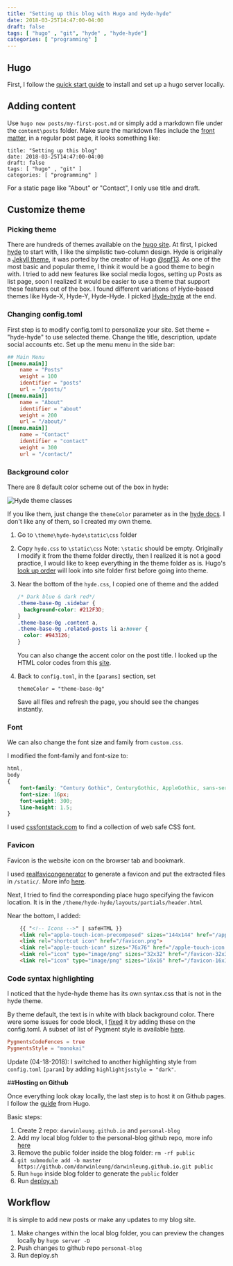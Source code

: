 ```yaml
---
title: "Setting up this blog with Hugo and Hyde-hyde"
date: 2018-03-25T14:47:00-04:00
draft: false
tags: [ "hugo" , "git", "hyde" , "hyde-hyde"]
categories: [ "programming" ]
---
```


## **Hugo**

First, I follow the [quick start guide](https://gohugo.io/getting-started/quick-start/) to install and set up a hugo server locally.

## **Adding content**

Use `hugo new posts/my-first-post.md` or simply add a markdown file under the `content\posts` folder. Make sure the markdown files include the [front matter](https://gohugo.io/content-management/front-matter/), in a regular post page, it looks something like:

```
title: "Setting up this blog"
date: 2018-03-25T14:47:00-04:00
draft: false
tags: [ "hugo" , "git" ]
categories: [ "programming" ]
```

For a static page like "About" or "Contact", I only use title and draft.

## **Customize theme**

### **Picking theme**

There are hundreds of themes available on the [hugo site](https://themes.gohugo.io/). At first, I picked [hyde](https://themes.gohugo.io/hyde/) to start with, I like the simplistic two-column design. Hyde is originally a [Jekyll theme](https://github.com/poole/hyde), it was ported by the creator of Hugo [@spf13](https://github.com/spf13).  As one of the most basic and popular theme, I think it would be a good theme to begin with. I tried to add new features like social media logos, setting up Posts as list page, soon I realized it would be easier to use a theme that support these features out of the box. I found different variations of Hyde-based themes like Hyde-X, Hyde-Y, Hyde-Hyde. I picked [Hyde-hyde](https://themes.gohugo.io/hyde-hyde) at the end.

### **Changing config.toml**

First step is to modify config.toml to personalize your site. Set theme = "hyde-hyde" to use selected theme. Change the title, description, update social accounts etc. Set up the menu menu in the side bar:

```toml
## Main Menu
[[menu.main]]
    name = "Posts"
    weight = 100
    identifier = "posts"
    url = "/posts/"
[[menu.main]]
    name = "About"
    identifier = "about"
    weight = 200
    url = "/about/"
[[menu.main]]
    name = "Contact"
    identifier = "contact"
    weight = 300
    url = "/contact/"
```

### **Background color**

There are 8 default color scheme out of the box in hyde:

![Hyde theme classes](https://camo.githubusercontent.com/31722ca812424795bb0c9a6ea99ccdd5fa171c24/68747470733a2f2f662e636c6f75642e6769746875622e636f6d2f6173736574732f39383638312f313831373034342f65356230656330362d366636382d313165332d383364372d6163643139343237393761312e706e67)

If you like them, just change the `themeColor` parameter as in the [hyde docs](https://github.com/spf13/hyde#options). I don't like any of them, so I created my own theme.

1. Go to `\theme\hyde-hyde\static\css` folder

2. Copy  `hyde.css` to `\static\css` 
   Note:  `\static` should be empty. Originally I modify it from the theme folder directly, then I realized it is not a good practice, I would like to keep everything in the theme folder as is. Hugo's [look up order](https://gohugo.io/templates/lookup-order/) will look into site folder first before going into theme.

3. Near the bottom of the `hyde.css`, I copied one of theme and the added

   ```css
   /* Dark blue & dark red*/
   .theme-base-0g .sidebar {
     background-color: #212F3D;
   }
   .theme-base-0g .content a,
   .theme-base-0g .related-posts li a:hover {
     color: #943126;
   }
   ```

   You can also change the accent color on the post title. I looked up the HTML color codes from this [site](https://htmlcolorcodes.com/).

4. Back to `config.toml`, in the `[params]` section, set

   `themeColor = "theme-base-0g"`

   Save all files and refresh the page, you should see the changes instantly.

###  **Font**

We can also change the font size and family from `custom.css`. 

I modified the font-family and font-size to:

```css
html,
body
{
    font-family: "Century Gothic", CenturyGothic, AppleGothic, sans-serif;
    font-size: 16px;
    font-weight: 300;
    line-height: 1.5;
}
```

I used [cssfontstack.com](https://www.cssfontstack.com) to find a collection of web safe CSS font.

###  **Favicon**

Favicon is the website icon on the browser tab and bookmark. 

I used [realfavicongenerator](https://realfavicongenerator.net) to generate a favicon and put the extracted files in `/static/`. More info [here](http://www.enthuseandinspire.co.uk/blog/favicon/).

Next, I tried to find the corresponding place hugo specifying the favicon location. It is in the `/theme/hyde-hyde/layouts/partials/header.html`

Near the bottom, I added:

```html
    {{ "<!-- Icons -->" | safeHTML }}
    <link rel="apple-touch-icon-precomposed" sizes="144x144" href="/apple-touch-icon-144-precomposed.png">
    <link rel="shortcut icon" href="/favicon.png">
    <link rel="apple-touch-icon" sizes="76x76" href="/apple-touch-icon.png">
    <link rel="icon" type="image/png" sizes="32x32" href="/favicon-32x32.png">
    <link rel="icon" type="image/png" sizes="16x16" href="/favicon-16x16.png">
```



### **Code syntax highlighting**

I noticed that the hyde-hyde theme has its own syntax.css that is not in the hyde theme. 

By theme default, the text is in white with black background color. There were some issues for code block, I [fixed](https://stackoverflow.com/questions/38821339/hugo-pygments-how-to-change-highlighting-theme) it by adding these on the config.toml. A subset of list of Pygment style is available [here](https://help.farbox.com/pygments.html).

```toml
PygmentsCodeFences = true
PygmentsStyle = "monokai"
```

Update (04-18-2018): I switched to another highlighting style from `config.toml` `[param]` by adding `highlightjsstyle = "dark"`.

##**Hosting on Github**

Once everything look okay locally, the last step is to host it on Github pages. I follow the [guide](https://gohugo.io/hosting-and-deployment/hosting-on-github) from Hugo.

Basic steps:

1. Create 2 repo: `darwinleung.github.io` and `personal-blog`
2. Add my local blog folder to the personal-blog github repo, more info [here](https://help.github.com/articles/adding-an-existing-project-to-github-using-the-command-line/)
3. Remove the public folder inside the blog folder: `rm -rf public`
4. `git submodule add -b master https://github.com/darwinleung/darwinleung.github.io.git public`
5. Run `hugo` inside blog folder to generate the `public` folder
6. Run [deploy.sh](https://gohugo.io/hosting-and-deployment/hosting-on-github/#put-it-into-a-script) 


## **Workflow**

It is simple to add new posts or make any updates to my blog site.

1. Make changes within the local blog folder, you can preview the changes locally by `hugo server -D`
2. Push changes to github repo `personal-blog`
3. Run deploy.sh

